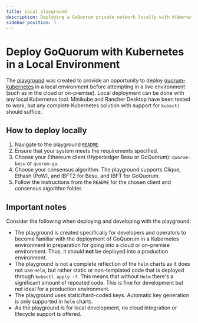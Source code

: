 ```yaml
---
title: Local playground
description: Deploying a GoQuorum private network locally with Kubernetes
sidebar_position: 1
---
```


# Deploy GoQuorum with Kubernetes in a Local Environment

The [playground](https://github.com/ConsenSys/quorum-kubernetes/tree/master/playground) was created to provide an opportunity to deploy [quorum-kubernetes](https://github.com/ConsenSys/quorum-kubernetes/) in a local environment before attempting in a live environment (such as in the cloud or on-premise). Local deployment can be done with any local Kubernetes tool. Minikube and Rancher Desktop have been tested to work, but any complete Kubernetes solution with support for `kubectl` should suffice.

## How to deploy locally

1. Navigate to the playground [`README`](https://github.com/ConsenSys/quorum-kubernetes/tree/master/playground).
2. Ensure that your system meets the requirements specified.
3. Choose your Ethereum client (Hyperledger Besu or GoQuorum): `quorum-besu` or `quorum-go`.
4. Choose your consensus algorithm. The playground supports Clique, Ethash (PoW), and IBFT2 for Besu, and IBFT for GoQuorum.
5. Follow the instructions from the `README` for the chosen client and consensus algorithm folder.

## Important notes

Consider the following when deploying and developing with the playground:

- The playground is created specifically for developers and operators to become familiar with the deployment of GoQuorum in a Kubernetes environment in preparation for going into a cloud or on-premise environment. Thus, it should **not** be deployed into a production environment.
- The playground is not a complete reflection of the `helm` charts as it does not use `Helm`, but rather static or non-templated code that is deployed through `kubectl apply -f`. This means that without `Helm` there's a significant amount of repeated code. This is fine for development but not ideal for a production environment.
- The playground uses static/hard-coded keys. Automatic key generation is only supported in `helm` charts.
- As the playground is for local development, no cloud integration or lifecycle support is offered.
